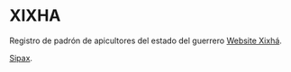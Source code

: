 # XIXHA

Registro de padrón de apicultores del estado del guerrero [Website Xixhá](http://xixha.com).

[Sipax](public\sipax.jpeg).
